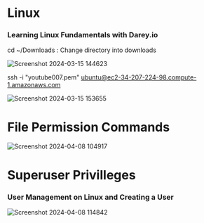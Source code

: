 # Linux

### Learning Linux Fundamentals with Darey.io 

cd ~/Downloads : Change directory into downloads

![Screenshot 2024-03-15 144623](https://github.com/kyriangithub/Linux/assets/134151451/f85951f3-2816-4619-a77c-7115f224099b)

ssh -i "youtube007.pem" ubuntu@ec2-34-207-224-98.compute-1.amazonaws.com

![Screenshot 2024-03-15 153655](https://github.com/kyriangithub/Linux/assets/134151451/6d07cd47-b00c-4550-a15c-79c030f45936)

# File Permission Commands 

![Screenshot 2024-04-08 104917](https://github.com/kyriangithub/Linux/assets/134151451/f5fe3c9b-9429-4e0a-aa8f-00fa18736cf9)

# Superuser Privilleges 

### User Management on Linux and Creating a User

![Screenshot 2024-04-08 114842](https://github.com/kyriangithub/Linux/assets/134151451/e9867ac9-2b15-4a3c-94fe-637b2287bfbc)



